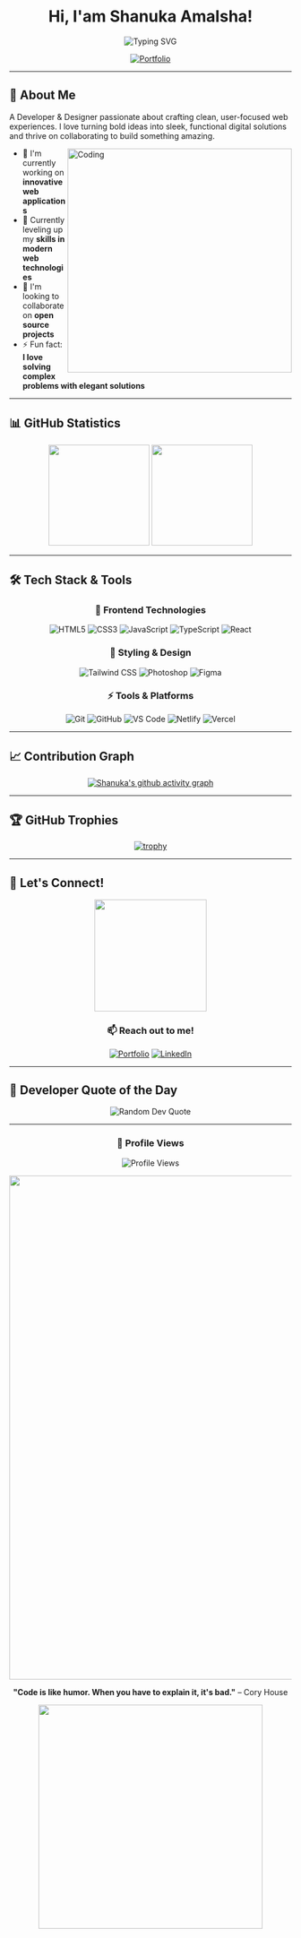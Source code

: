 <div align="center">
  
# Hi, I'am Shanuka Amalsha! 

<img src="https://readme-typing-svg.herokuapp.com?font=Fira+Code&size=30&duration=2500&pause=500&color=00D9FF&center=true&vCenter=true&width=435&lines=Frontend+Developer+%F0%9F%8E%A8;Creative+Designer+%F0%9F%8E%AF;Problem+Solver+%F0%9F%A7%A9;Tech+Enthusiast+%F0%9F%92%BB" alt="Typing SVG" />



[![Portfolio](https://img.shields.io/badge/Portfolio-shanukaamalsha.netlify.app-00D9FF?style=for-the-badge&logo=netlify&logoColor=white)](https://shanukaamalsha.netlify.app)

</div>

---

## 🎯 About Me

A Developer & Designer passionate about crafting clean, user-focused web experiences. I love turning bold ideas into sleek, functional digital solutions and thrive on collaborating to build something amazing.

<img align="right" alt="Coding" width="400" src="https://user-images.githubusercontent.com/74038190/229223263-cf2e4b07-2615-4f87-9c38-e37600f8381a.gif">

- 🔭 I'm currently working on **innovative web applications**
- 🌱 Currently leveling up my **skills in modern web technologies** 
- 👯 I'm looking to collaborate on **open source projects**
- ⚡ Fun fact: **I love solving complex problems with elegant solutions**

---

## 📊 GitHub Statistics

<div align="center">
  
<img height="180em" src="https://github-readme-stats.vercel.app/api?username=shanukaamalsha&show_icons=true&theme=radical"/>

<img height="180em" src="https://github-readme-stats.vercel.app/api/top-langs/?username=shanukaamalsha&layout=compact&theme=radical"/>

</div>

<div align="center">
  

</div>

---

## 🛠️ Tech Stack & Tools

<div align="center">

### 🎨 Frontend Technologies
![HTML5](https://img.shields.io/badge/HTML5-E34F26?style=for-the-badge&logo=html5&logoColor=white)
![CSS3](https://img.shields.io/badge/CSS3-1572B6?style=for-the-badge&logo=css3&logoColor=white)
![JavaScript](https://img.shields.io/badge/JavaScript-F7DF1E?style=for-the-badge&logo=javascript&logoColor=black)
![TypeScript](https://img.shields.io/badge/TypeScript-007ACC?style=for-the-badge&logo=typescript&logoColor=white)
![React](https://img.shields.io/badge/React-20232A?style=for-the-badge&logo=react&logoColor=61DAFB)

### 🎯 Styling & Design
![Tailwind CSS](https://img.shields.io/badge/Tailwind_CSS-38B2AC?style=for-the-badge&logo=tailwind-css&logoColor=white)
![Photoshop](https://img.shields.io/badge/Photoshop-31A8FF?style=for-the-badge&logo=adobe-photoshop&logoColor=white)
![Figma](https://img.shields.io/badge/Figma-F24E1E?style=for-the-badge&logo=figma&logoColor=white)

### ⚡ Tools & Platforms
![Git](https://img.shields.io/badge/Git-F05032?style=for-the-badge&logo=git&logoColor=white)
![GitHub](https://img.shields.io/badge/GitHub-100000?style=for-the-badge&logo=github&logoColor=white)
![VS Code](https://img.shields.io/badge/VS_Code-007ACC?style=for-the-badge&logo=visual-studio-code&logoColor=white)
![Netlify](https://img.shields.io/badge/Netlify-00C7B7?style=for-the-badge&logo=netlify&logoColor=white)
![Vercel](https://img.shields.io/badge/Vercel-000000?style=for-the-badge&logo=vercel&logoColor=white)

</div>

---

## 📈 Contribution Graph

<div align="center">
  
[![Shanuka's github activity graph](https://github-readme-activity-graph.vercel.app/graph?username=shanukaamalsha&theme=tokyo-night&hide_border=true&bg_color=0D1117&color=00D9FF&line=00D9FF&point=FF6B6B)](https://github.com/ashutosh00710/github-readme-activity-graph)

</div>

---

## 🏆 GitHub Trophies

<div align="center">
  
[![trophy](https://github-profile-trophy.vercel.app/?username=shanukaamalsha&theme=tokyonight&no-frame=true&no-bg=true&margin-w=4&row=1)](https://github.com/ryo-ma/github-profile-trophy)

</div>

---

## 🤝 Let's Connect!

<div align="center">

<img src="https://user-images.githubusercontent.com/74038190/216644497-1951db19-8f3d-4e44-ac08-8e9d7e0d94a7.gif" width="200">

### 📫 Reach out to me!

[![Portfolio](https://img.shields.io/badge/Portfolio-FF5722?style=for-the-badge&logo=todoist&logoColor=white)](https://shanukaamalsha.netlify.app)
[![LinkedIn](https://img.shields.io/badge/LinkedIn-0077B5?style=for-the-badge&logo=linkedin&logoColor=white)](https://linkedin.com/in/shanuka-amalsha)

</div>

---

## 💭 Developer Quote of the Day

<div align="center">
  
<img src="https://quotes-github-readme.vercel.app/api?type=horizontal&theme=tokyonight&border=true" alt="Random Dev Quote"/>

</div>

---

<div align="center">
  

### 👀 Profile Views
![Profile Views](https://komarev.com/ghpvc/?username=shanukaamalsha&color=00D9FF&style=for-the-badge)

<img src="https://user-images.githubusercontent.com/74038190/212284100-561aa473-3905-4a80-b561-0d28506553ee.gif" width="900">

**"Code is like humor. When you have to explain it, it's bad."** – Cory House

<img src="https://user-images.githubusercontent.com/74038190/212284158-e840e285-664b-44d7-b79b-e264b5e54825.gif" width="400">

</div>
